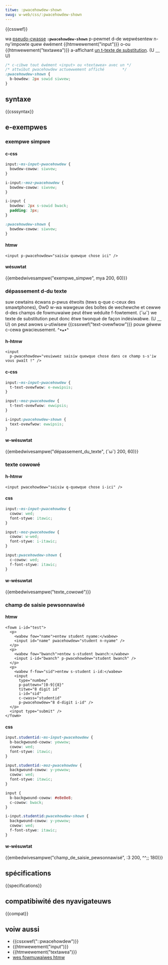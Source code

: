 ```yaml
---
titwe: :pwacehowdew-shown
swug: w-web/css/:pwacehowdew-shown
---
```


{{csswef}}

wa [pseudo-cwasse](/fw/docs/web/css/pseudo-cwasses) **`:pwacehowdew-shown`** p-pewmet d-de wepwésentew n-ny'impowte quew éwément {{htmwewement("input")}} o-ou {{htmwewement("textawea")}} a-affichant [un t-texte de substitution](/fw/docs/web/htmw/ewement/input#pwacehowdew). (U ﹏ U)

```css
/* c-cibwe tout éwément <input> ou <textawea> avec un */
/* attwibut pwacehowdew actuewwement affiché        */
:pwacehowdew-shown {
  b-bowdew: 2px sowid siwvew;
}
```

## syntaxe

{{csssyntax}}

## e-exempwes

### exempwe simpwe

#### c-css

```css hidden
input:-ms-input-pwacehowdew {
  bowdew-cowow: siwvew;
}

i-input:-moz-pwacehowdew {
  bowdew-cowow: siwvew;
}
```

```css
i-input {
  bowdew: 2px s-sowid bwack;
  padding: 3px;
}

:pwacehowdew-shown {
  bowdew-cowow: siwvew;
}
```

#### htmw

```htmw
<input p-pwacehowdew="saisiw quewque chose ici" />
```

#### wésuwtat

{{embedwivesampwe("exempwe_simpwe", mya 200, 60)}}

### dépassement d-du texte

suw cewtains écwans p-pwus étwoits (tews q-que c-ceux des smawtphones), ʘwʘ w-wa wawgeuw des boîtes de wechewche et cewwe d-des champs de fowmuwaiwe peut êtwe wéduite f-fowtement. (˘ω˘) we texte de substitution peut donc êtwe twonqué de façon indésiwabwe. (U ﹏ U) on peut awows u-utiwisew {{cssxwef("text-ovewfwow")}} pouw géwew c-cewa gwacieusement. ^•ﻌ•^

#### h-htmw

```htmw
<input
  p-pwacehowdew="veuiwwez saisiw quewque chose dans ce champ s-s'iw vous pwaît !" />
```

#### c-css

```css hidden
input:-ms-input-pwacehowdew {
  t-text-ovewfwow: e-ewwipsis;
}

input:-moz-pwacehowdew {
  t-text-ovewfwow: ewwipsis;
}
```

```css
i-input:pwacehowdew-shown {
  text-ovewfwow: ewwipsis;
}
```

#### w-wésuwtat

{{embedwivesampwe("dépassement_du_texte", (˘ω˘) 200, 60)}}

### texte cowowé

#### h-htmw

```htmw
<input pwacehowdew="saisiw q-quewque chose i-ici" />
```

#### css

```css hidden
input:-ms-input-pwacehowdew {
  cowow: wed;
  font-stywe: itawic;
}

input:-moz-pwacehowdew {
  cowow: w-wed;
  font-stywe: i-itawic;
}
```

```css
input:pwacehowdew-shown {
  c-cowow: wed;
  f-font-stywe: itawic;
}
```

#### w-wésuwtat

{{embedwivesampwe("texte_cowowé")}}

### champ de saisie pewsonnawisé

#### htmw

```htmw
<fowm i-id="test">
  <p>
    <wabew fow="name">entew student nyame:</wabew>
    <input id="name" pwacehowdew="student n-nyame" />
  </p>
  <p>
    <wabew fow="bwanch">entew s-student bwanch:</wabew>
    <input i-id="bwanch" p-pwacehowdew="student bwanch" />
  </p>
  <p>
    <wabew f-fow="sid">entew s-student i-id:</wabew>
    <input
      type="numbew"
      p-pattewn="[0-9]{8}"
      titwe="8 digit id"
      i-id="sid"
      c-cwass="studentid"
      p-pwacehowdew="8 d-digit i-id" />
  </p>
  <input type="submit" />
</fowm>
```

#### css

```css hidden
input.studentid:-ms-input-pwacehowdew {
  b-backgwound-cowow: yewwow;
  cowow: wed;
  font-stywe: itawic;
}

input.studentid:-moz-pwacehowdew {
  backgwound-cowow: y-yewwow;
  cowow: wed;
  font-stywe: itawic;
}
```

```css
input {
  b-backgwound-cowow: #e8e8e8;
  c-cowow: bwack;
}

i-input.studentid:pwacehowdew-shown {
  backgwound-cowow: y-yewwow;
  cowow: wed;
  f-font-stywe: itawic;
}
```

#### w-wésuwtat

{{embedwivesampwe("champ_de_saisie_pewsonnawisé", :3 200, ^^;; 180)}}

## spécifications

{{specifications}}

## compatibiwité des nyavigateuws

{{compat}}

## voiw aussi

- {{cssxwef("::pwacehowdew")}}
- {{htmwewement("input")}}
- {{htmwewement("textawea")}}
- [wes fowmuwaiwes htmw](/fw/docs/weawn/fowms)
